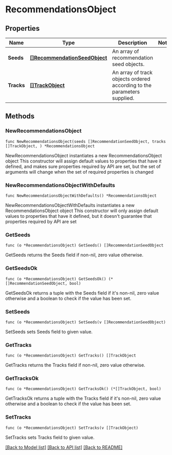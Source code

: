 # RecommendationsObject

## Properties

Name | Type | Description | Notes
------------ | ------------- | ------------- | -------------
**Seeds** | [**[]RecommendationSeedObject**](RecommendationSeedObject.md) | An array of recommendation seed objects.  | 
**Tracks** | [**[]TrackObject**](TrackObject.md) | An array of track objects ordered according to the parameters supplied.  | 

## Methods

### NewRecommendationsObject

`func NewRecommendationsObject(seeds []RecommendationSeedObject, tracks []TrackObject, ) *RecommendationsObject`

NewRecommendationsObject instantiates a new RecommendationsObject object
This constructor will assign default values to properties that have it defined,
and makes sure properties required by API are set, but the set of arguments
will change when the set of required properties is changed

### NewRecommendationsObjectWithDefaults

`func NewRecommendationsObjectWithDefaults() *RecommendationsObject`

NewRecommendationsObjectWithDefaults instantiates a new RecommendationsObject object
This constructor will only assign default values to properties that have it defined,
but it doesn't guarantee that properties required by API are set

### GetSeeds

`func (o *RecommendationsObject) GetSeeds() []RecommendationSeedObject`

GetSeeds returns the Seeds field if non-nil, zero value otherwise.

### GetSeedsOk

`func (o *RecommendationsObject) GetSeedsOk() (*[]RecommendationSeedObject, bool)`

GetSeedsOk returns a tuple with the Seeds field if it's non-nil, zero value otherwise
and a boolean to check if the value has been set.

### SetSeeds

`func (o *RecommendationsObject) SetSeeds(v []RecommendationSeedObject)`

SetSeeds sets Seeds field to given value.


### GetTracks

`func (o *RecommendationsObject) GetTracks() []TrackObject`

GetTracks returns the Tracks field if non-nil, zero value otherwise.

### GetTracksOk

`func (o *RecommendationsObject) GetTracksOk() (*[]TrackObject, bool)`

GetTracksOk returns a tuple with the Tracks field if it's non-nil, zero value otherwise
and a boolean to check if the value has been set.

### SetTracks

`func (o *RecommendationsObject) SetTracks(v []TrackObject)`

SetTracks sets Tracks field to given value.



[[Back to Model list]](../README.md#documentation-for-models) [[Back to API list]](../README.md#documentation-for-api-endpoints) [[Back to README]](../README.md)


